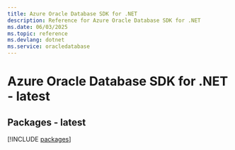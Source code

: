 ```yaml
---
title: Azure Oracle Database SDK for .NET
description: Reference for Azure Oracle Database SDK for .NET
ms.date: 06/03/2025
ms.topic: reference
ms.devlang: dotnet
ms.service: oracledatabase
---
```

# Azure Oracle Database SDK for .NET - latest
## Packages - latest
[!INCLUDE [packages](oracle-database-index.md)]